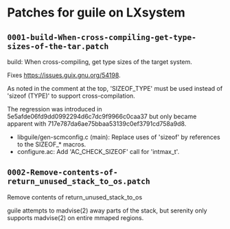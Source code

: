 # Patches for guile on LXsystem

## `0001-build-When-cross-compiling-get-type-sizes-of-the-tar.patch`

build: When cross-compiling, get type sizes of the target system.

Fixes <https://issues.guix.gnu.org/54198>.

As noted in the comment at the top, 'SIZEOF_TYPE' must be used instead
of 'sizeof (TYPE)' to support cross-compilation.

The regression was introduced in
5e5afde06fd9dd0992294d6c7dc9f9966c0caa37 but only became apparent with
717e787da6ae75bbaa53139c0ef3791cd758a9d8.

* libguile/gen-scmconfig.c (main): Replace uses of 'sizeof' by
references to the SIZEOF_* macros.
* configure.ac: Add 'AC_CHECK_SIZEOF' call for 'intmax_t'.

## `0002-Remove-contents-of-return_unused_stack_to_os.patch`

Remove contents of return_unused_stack_to_os

guile attempts to madvise(2) away parts of the stack, but serenity only
supports madvise(2) on entire mmaped regions.

